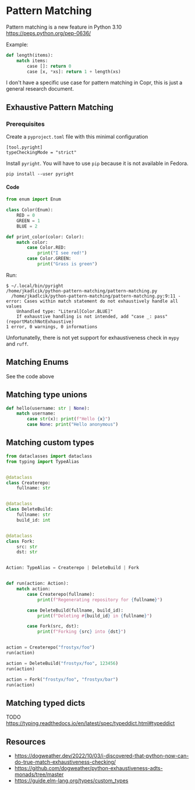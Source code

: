 # Pattern Matching

Pattern matching is a new feature in Python 3.10
https://peps.python.org/pep-0636/

Example:

```python
def length(items):
    match items:
        case []: return 0
        case [x, *xs]: return 1 + length(xs)
```

I don't have a specific use case for pattern matching in Copr, this is just a
general research document.


## Exhaustive Pattern Matching

### Prerequisites

Create a `pyproject.toml` file with this minimal configuration

```
[tool.pyright]
typeCheckingMode = "strict"
```

Install `pyright`. You will have to use `pip` because it is not available in
Fedora.

```
pip install --user pyright
```

#### Code

```python
from enum import Enum

class Color(Enum):
    RED = 0
    GREEN = 1
    BLUE = 2

def print_color(color: Color):
    match color:
        case Color.RED:
            print("I see red!")
        case Color.GREEN:
            print("Grass is green")
```

Run:

```
$ ~/.local/bin/pyright
/home/jkadlcik/python-pattern-matching/pattern-matching.py
  /home/jkadlcik/python-pattern-matching/pattern-matching.py:9:11 - error: Cases within match statement do not exhaustively handle all values
    Unhandled type: "Literal[Color.BLUE]"
    If exhaustive handling is not intended, add "case _: pass" (reportMatchNotExhaustive)
1 error, 0 warnings, 0 informations
```

Unfortunatelly, there is not yet support for exhaustiveness check in `mypy`
and `ruff`.


## Matching Enums

See the code above


## Matching type unions

```python
def hello(username: str | None):
    match username:
        case str(x): print(f"Hello {x}")
        case None: print("Hello anonymous")
```


## Matching custom types

```python
from dataclasses import dataclass
from typing import TypeAlias


@dataclass
class Createrepo:
    fullname: str


@dataclass
class DeleteBuild:
    fullname: str
    build_id: int


@dataclass
class Fork:
    src: str
    dst: str


Action: TypeAlias = Createrepo | DeleteBuild | Fork


def run(action: Action):
    match action:
        case Createrepo(fullname):
            print(f"Regenerating repository for {fullname}")

        case DeleteBuild(fullname, build_id):
            print(f"Deleting #{build_id} in {fullname}")

        case Fork(src, dst):
            print(f"Forking {src} into {dst}")


action = Createrepo("frostyx/foo")
run(action)

action = DeleteBuild("frostyx/foo", 123456)
run(action)

action = Fork("frostyx/foo", "frostyx/bar")
run(action)
```

## Matching typed dicts

TODO https://typing.readthedocs.io/en/latest/spec/typeddict.html#typeddict


## Resources

- https://dogweather.dev/2022/10/03/i-discovered-that-python-now-can-do-true-match-exhaustiveness-checking/
- https://github.com/dogweather/python-exhaustiveness-adts-monads/tree/master
- https://guide.elm-lang.org/types/custom_types
